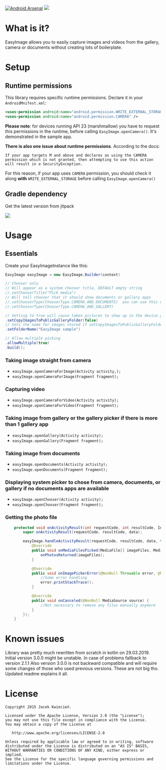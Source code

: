 [![Android Arsenal](https://img.shields.io/badge/Android%20Arsenal-EasyImage-green.svg?style=true)](https://android-arsenal.com/details/1/2725) [![](https://jitpack.io/v/jkwiecien/EasyImage.svg)](https://jitpack.io/#jkwiecien/EasyImage)
# What is it?
EasyImage allows you to easily capture images and videos from the gallery, camera or documents without creating lots of boilerplate.

# Setup

## Runtime permissions
This library requires specific runtime permissions. Declare it in your `AndroidMnifest.xml`:
```xml
<uses-permission android:name="android.permission.WRITE_EXTERNAL_STORAGE" />
<uses-permission android:name="android.permission.CAMERA" />
```

**Please note**: for devices running API 23 (marshmallow) you have to request this permissions in the runtime, before calling `EasyImage.openCamera()`. It's demonstrated in the sample app.

**There is also one issue about runtime permissions**. According to the docs: 

    If your app targets M and above and declares as using the CAMERA permission which is not granted, then attempting to use this action will result in a SecurityException.

For this reason, if your app uses `CAMERA` permission, you should check it along **with** `WRITE_EXTERNAL_STORAGE` before calling `EasyImage.openCamera()`

## Gradle dependency
Get the latest version from jitpack

[![](https://jitpack.io/v/jkwiecien/EasyImage.svg)](https://jitpack.io/#jkwiecien/EasyImage)

# Usage
## Essentials

Create your EasyImageInstance like this:
```java
EasyImage easyImage = new EasyImage.Builder(context)

// Chooser only
// Will appear as a system chooser title, DEFAULT empty string
//.setChooserTitle("Pick media")
// Will tell chooser that it should show documents or gallery apps
//.setChooserType(ChooserType.CAMERA_AND_DOCUMENTS)  you can use this or the one below
//.setChooserType(ChooserType.CAMERA_AND_GALLERY)

// Setting to true will cause taken pictures to show up in the device gallery, DEFAULT false
.setCopyImagesToPublicGalleryFolder(false)
// Sets the name for images stored if setCopyImagesToPublicGalleryFolder = true
.setFolderName("EasyImage sample")

// Allow multiple picking
.allowMultiple(true)
.build();
```

### Taking image straight from camera
- `easyImage.openCameraForImage(Activity activity,);`
- `easyImage.openCameraForImage(Fragment fragment);`

### Capturing video
- `easyImage.openCameraForVideo(Activity activity);`
- `easyImage.openCameraForVideo(Fragment fragment);`

### Taking image from gallery or the gallery picker if there is more than 1 gallery app
- `easyImage.openGallery(Activity activity);`
- `easyImage.openGallery(Fragment fragment);`

### Taking image from documents
- `easyImage.openDocuments(Activity activity);`
- `easyImage.openDocuments(Fragment fragment);`

### Displaying system picker to chose from camera, documents, or gallery if no documents apps are available
- `easyImage.openChooser(Activity activity);`
- `easyImage.openChooser(Fragment fragment);`

### Getting the photo file

```java
    protected void onActivityResult(int requestCode, int resultCode, Intent data) {
        super.onActivityResult(requestCode, resultCode, data);

        easyImage.handleActivityResult(requestCode, resultCode, data, this, new DefaultCallback() {
            @Override
            public void onMediaFilesPicked(MediaFile[] imageFiles, MediaSource source) {
                onPhotosReturned(imageFiles);
            }

            @Override
            public void onImagePickerError(@NonNull Throwable error, @NonNull MediaSource source) {
                //Some error handling
                error.printStackTrace();
            }

            @Override
            public void onCanceled(@NonNull MediaSource source) {
                //Not necessary to remove any files manually anymore
            }
        });
    }
```

# Known issues
Library was pretty much rewritten from scratch in kotlin on 29.03.2019. Initial version 3.0.0 might be unstable. In case of problems fallback to version 2.1.1
Also version 3.0.0 is not backward compatible and will require some changes of those who used previous versions. These are not big tho. Updated readme explains it all.

# License

    Copyright 2015 Jacek Kwiecień.

    Licensed under the Apache License, Version 2.0 (the "License");
    you may not use this file except in compliance with the License.
    You may obtain a copy of the License at

       http://www.apache.org/licenses/LICENSE-2.0

    Unless required by applicable law or agreed to in writing, software
    distributed under the License is distributed on an "AS IS" BASIS,
    WITHOUT WARRANTIES OR CONDITIONS OF ANY KIND, either express or implied.
    See the License for the specific language governing permissions and
    limitations under the License.
